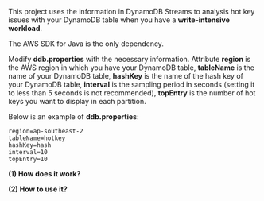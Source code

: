 This project uses the information in DynamoDB Streams to analysis hot key issues with your DynamoDB table when you have a **write-intensive workload**.

The AWS SDK for Java is the only dependency. 

Modify **ddb.properties** with the necessary information. Attribute **region** is the AWS region in which you have your DynamoDB table, **tableName** is the name of your DynamoDB table, **hashKey** is the name of the hash key of your DynamoDB table, **interval** is the sampling period in seconds (setting it to less than 5 seconds is not recommended), **topEntry** is the number of hot keys you want to display in each partition.

Below is an example of **ddb.properties**:

~~~~
region=ap-southeast-2
tableName=hotkey
hashKey=hash
interval=10
topEntry=10
~~~~

**(1) How does it work?**



**(2) How to use it?**


